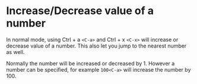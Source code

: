 # Increase/Decrease value of a number

In normal mode, using Ctrl + a `<C-a>` and Ctrl + x `<C-x>` will increase or decrease value of a number.
This also let you jump to the nearest number as well.

Normally the number will be increased or decreased by 1. However a number can be specified,
for example `100<C-a>` will increase the number by 100.
